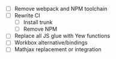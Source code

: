 - [ ] Remove webpack and NPM toolchain
- [ ] Rewrite CI
    - [ ] Install trunk
    - [ ] Remove NPM
- [ ] Replace all JS glue with Yew functions
- [ ] Workbox alternative/bindings
- [ ] Mathjax replacement or integration
